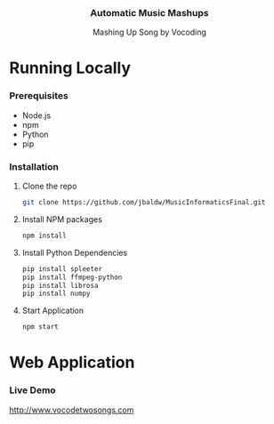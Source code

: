 <!-- PROJECT LOGO -->
<br />
<div align="center">
  <h3 align="center">Automatic Music Mashups</h3>

  <p align="center">
    Mashing Up Song by Vocoding
  </p>
</div>

# Running Locally
<!-- GETTING STARTED -->
### Prerequisites
* Node.js
* npm
* Python
* pip

### Installation
1. Clone the repo
   ```sh
   git clone https://github.com/jbaldw/MusicInformaticsFinal.git
   ```
2. Install NPM packages
   ```sh
   npm install
   ```
3. Install Python Dependencies
   ```sh
   pip install spleeter
   pip install ffmpeg-python
   pip install librosa
   pip install numpy
   ```
4. Start Application
   ```js
   npm start
   ```

# Web Application
### Live Demo
http://www.vocodetwosongs.com
